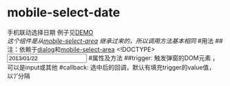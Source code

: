 # mobile-select-date
手机联动选择日期
例子见[DEMO](http://www.lovewebgames.com/jsmodule/mobile-select-date.html)  
*这个组件是从[mobile-select-area](https://github.com/tianxiangbing/mobile-select-area) 继承过来的，所以调用方法基本相同*
#用法
##注：依赖于[dialog](https://github.com/tianxiangbing/dialog)和[mobile-select-area](https://github.com/tianxiangbing/mobile-select-area)
	<!DOCTYPE>
	<html>
		<head>
			<title>时间选择器</title>
			<meta name="viewport" content="width=device-width, initial-scale=1.0, maximum-scale=1.0, user-scalable=0">
			<link rel="stylesheet" type="text/css" href="../dist/mobile-select-area.css">
			<script type="text/javascript" src="../dist/zepto.js"></script>
			<script type="text/javascript" src="../dist/dialog.js"></script>
			<script type="text/javascript" src="../dist/mobile-select-area.js"></script>
			<script type="text/javascript" src="../dist/mobile-select-date.js"></script>
		</head>
		<body>
			<input type="text" id="txt_date" value="2013/01/22"/>
			<script>
			var selectArea = new MobileSelectArea();
			selectArea.init({trigger:$('#txt_area'),value:$('#hd_area').val(),data:'data.json'});
			</script>
		</body>
	</html>
#属性及方法
##trigger:
		触发弹窗的DOM元素 ，可以是input或其他
#callback:
		选中后的回调，默认有填充trigger的value值，以‘/’分隔